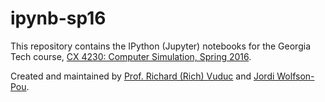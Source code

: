 # ipynb-sp16

This repository contains the IPython (Jupyter) notebooks for the Georgia Tech course,
[CX 4230: Computer Simulation, Spring 2016](http://cx4230.gatech.edu/sp16).

Created and maintained by
  [Prof. Richard (Rich) Vuduc](http://vuduc.org)
and
  [Jordi Wolfson-Pou](https://www.linkedin.com/in/jordi-wolfson-pou-6b3b448b).
